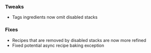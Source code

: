 ### Tweaks
* Tags ingredients now omit disabled stacks

### Fixes
* Recipes that are removed by disabled stacks are now more refined
* Fixed potential async recipe baking exception